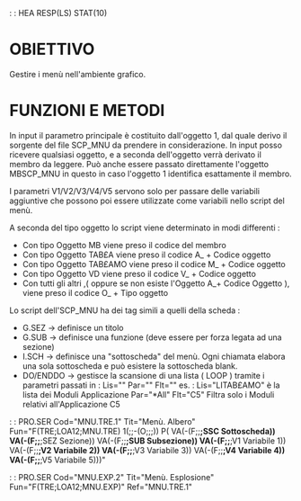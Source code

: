  :  : HEA RESP(LS) STAT(10)
# OBIETTIVO
Gestire i menù nell'ambiente grafico.

# FUNZIONI E METODI
In input il parametro principale è costituito dall'oggetto 1, dal quale derivo il sorgente  del file SCP_MNU da prendere in considerazione. In input posso ricevere qualsiasi oggetto, e a seconda dell'oggetto verrà derivato il membro da leggere. Può anche essere passato direttamente l'oggetto MBSCP_MNU in questo in caso l'oggetto 1 identifica esattamente il membro.

I parametri V1/V2/V3/V4/V5 servono solo per passare delle variabili aggiuntive che possono poi essere utilizzate come variabili nello script del menù.

A seconda del tipo oggetto lo script viene determinato in modi differenti : 
- Con tipo Oggetto MB viene preso il codice del membro
- Con tipo Oggetto TAB£A viene preso il codice A_ + Codice oggetto
- Con tipo Oggetto TAB£AMO viene preso il codice M_ + Codice oggetto
- Con tipo Oggetto VD viene preso il codice V_ + Codice oggetto
- Con tutti gli altri ,( oppure se non esiste l'Oggetto A_+ Codice Oggetto ), viene preso il codice O_ + Tipo oggetto

Lo script dell'SCP_MNU ha dei tag simili a quelli della scheda : 
- G.SEZ -> definisce un titolo
- G.SUB -> definisce una funzione (deve essere per forza legata ad una sezione)
- I.SCH -> definisce una "sottoscheda" del menù. Ogni chiamata elabora una sola sottoscheda e può esistere la sottoscheda blank.
- DO/ENDDO  -> gestisce la scansione di una lista ( LOOP ) tramite i parametri passati in  :   Lis="" Par="" Flt=""
         es. :   Lis="LITAB£AMO" è la lista dei Moduli Applicazione
               Par="*All"
               Flt="C5"        Filtra solo i Moduli relativi all'Applicazione C5


 :  : PRO.SER Cod="MNU.TRE.1" Tit="Menù. Albero" Fun="F(TRE;LOA12;MNU.TRE) 1(;;-(O;;;)) P( VA(-(F;;**;SSC Sottoscheda)) VA(-(F;;**;SEZ Sezione)) VA(-(F;;**;SUB Subsezione)) VA(-(F;;**;V1 Variabile 1)) VA(-(F;;**;V2 Variabile 2)) VA(-(F;;**;V3 Variabile 3)) VA(-(F;;**;V4 Variabile 4)) VA(-(F;;**;V5 Variabile 5)))"

 :  : PRO.SER Cod="MNU.EXP.2" Tit="Menù. Esplosione" Fun="F(TRE;LOA12;MNU.EXP)" Ref="MNU.TRE.1"

